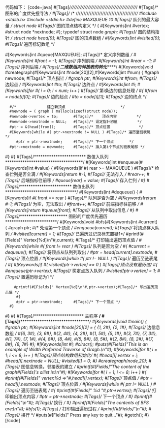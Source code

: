 代码如下：
[code=java]
#[Tags]/*//////////////////////////////////////////*/
#[Tags]/*    图形的广度优先搜寻法                 */
#[Tags]/* /* ///////////////////////////////////////*/
#include <stdlib.h>
#include <stdio.h>
#define MAXQUEUE 10               #[Tags]/* 队列的最大容量       */
struct node                       #[Tags]/* 图的顶点结构定义     */
{
   #[Keywords]int #vertex;
   #struct node *nextnode;
#};
typedef struct node *graph;       #[Tags]/*  图的结构指针        */
struct node head[9];              #[Tags]/* 图的顶点数组         */
#[Keywords]int #visited[9];                   #[Tags]/* 遍历标记数组         */

#[Keywords]int #queue[MAXQUEUE];              #[Tags]/* 定义序列数组         */
#[Keywords]int #front = -1;                   #[Tags]/* 序列前端            */
#[Keywords]int #rear = -1;                    #[Tags]/* 序列后端            */
#[Tags]/***********************二维数组向邻接表的转化****************************/
#[Keywords]void #creategraph(#[Keywords]int #node[20][2],#[Keywords]int #num)
{
   #graph newnode;         #[Tags]/*  顶点指针           */
   #graph ptr;
   #[Keywords]int #from;     #[Tags]/* 边起点             */
   #[Keywords]int #to;       #[Tags]/* 边终点             */
   #[Keywords]int #i;
   #[Keywords]for #( i = 0; i < num; i++ )    #[Tags]/* 第i条边的信息处理    */
   #{
      #from = node[i][0];  #[Tags]/* 边的起点           */
      #to = node[i][1];    #[Tags]/* 边的终点             */

	  #/*              建立新顶点                         */
      #newnode = ( graph ) malloc(sizeof(struct node));
      #newnode->vertex = to;       #[Tags]/*    顶点内容         */
      #newnode->nextnode = NULL;   #[Tags]/* 设定指针初值         */
      #ptr = &(head[from]);        #[Tags]/* 顶点位置             */
      #[Keywords]while #( ptr->nextnode != NULL ) #[Tags]/* 遍历至链表尾     */
         #ptr = ptr->nextnode;     #[Tags]/* 下一个顶点       */
      #ptr->nextnode = newnode;    #[Tags]/* 插入第i个节点的链表尾部 */
   #}
#}
#[Tags]/************************ 数值入队列************************************/
#[Keywords]int #enqueue(#[Keywords]int #value)
{
   #[Keywords]if #( rear >= MAXQUEUE )   #[Tags]/* 检查伫列是否全满     */
      #[Keywords]return #-1;      #[Tags]/* 无法存入             */
   #rear++;              #[Tags]/* 后端指标往前移       */
   #queue[rear] = value;    #[Tags]/* 存入伫列             */
#}
#[Tags]/************************* 数值出队列*********************************/
#[Keywords]int #dequeue()
{
   #[Keywords]if #( front  == rear )  #[Tags]/* 队列是否为空  */
      #[Keywords]return #-1;    #[Tags]/* 为空，无法取出  */
   #front++;          #[Tags]/* 前端指标往前移  */
   #[Keywords]return #queue[front];     #[Tags]/* 从队列中取出信息 */
#}
#[Tags]/***********************  图形的广度优先遍历************************/
#[Keywords]void #bfs(#[Keywords]int #current)
{
   #graph ptr;
   #/* 处理第一个顶点 */
   #enqueue(current);         #[Tags]/* 将顶点存入队列       */
   #visited[current] = 1;     #[Tags]/* 已遍历过记录标志置疑1*/
   #printf(#[Fields]" Vertex[%d]\n"#,current);   #[Tags]/* 打印输出遍历顶点值 */
   #[Keywords]while #( front != rear )    #[Tags]/* 队列是否为空         */
   #{
      #current = dequeue();     #[Tags]/* 将顶点从队列列取出   */
      #ptr = head[current].nextnode;   #[Tags]/* 顶点位置         */
      #[Keywords]while #( ptr != NULL )     #[Tags]/* 遍历至链表尾     */
      #{
         #[Keywords]if #( visited[ptr->vertex] == 0 ) #[Tags]/*顶点没有遍历过*/
         #{
            #enqueue(ptr->vertex);     #[Tags]/* 奖定点放入队列   */
            #visited[ptr->vertex] = 1; #[Tags]/* 置遍历标记为1    */

	    #printf(#[Fields]" Vertex[%d]\n"#,ptr->vertex);#[Tags]/* 印出遍历顶点值 */
         #}
         #ptr = ptr->nextnode;     #[Tags]/* 下一个顶点 */
      #}
   #}
#}
#[Tags]/***********************  主程序  ************************************/
#[Tags]/*********************************************************************/
#[Keywords]void #main()
{
   #graph ptr;
   #[Keywords]int #node[20][2] = { {1, 2#}, {2, 1#},  #[Tags]/* 边信息数组       */
                       #{6, 3#}, {3, 6#},
                       #{2, 4#}, {4, 2#},
                       #{1, 5#}, {5, 1#},
                       #{3, 7#}, {7, 3#},
                       #{1, 7#}, {7, 1#},
                       #{4, 8#}, {8, 4#},
                       #{5, 8#}, {8, 5#},
                       #{2, 8#}, {8, 2#},
                       #{7, 8#}, {8, 7#} #};
   #[Keywords]int #i;
   #clrscr();
   #puts(#[Fields]"This is an example of Width Preferred Traverse of Gragh.\n"#);
   #[Keywords]for #( i = 1; i <= 8; i++ )        #[Tags]/*顶点结构数组初始化*/
   #{
      #head[i].vertex = i;
      #head[i].nextnode = NULL;
      #visited[i] = 0;
   #}
   #creategraph(node,20);       #[Tags]/* 图信息转换，邻接表的建立 */
   #printf(#[Fields]"The content of the graph#[Fields]'s allist is:\n"#);
   #[Keywords]for #( i = 1; i <= 8; i++ )
   #{
      #printf(#[Fields]" vertex%d =>"#,head[i].vertex); #[Tags]/* 顶点值 */
      #ptr = head[i].nextnode;             #[Tags]/* 顶点位置 */
      #[Keywords]while #( ptr != NULL )       #[Tags]/* 遍历至链表尾 */
      #{
         #printf(#[Fields]" %d "#,ptr->vertex);  #[Tags]/* 打印输出顶点内容  */
         #ptr = ptr->nextnode;      #[Tags]/* 下一个顶点 */
      #}
      #printf(#[Fields]"\n"#);      #[Tags]/* 换行 */
   #}
   #printf(#[Fields]"The contents of BFS are:\n"#);
   #bfs(1);           #[Tags] /* 打印输出遍历过程 */
   #printf(#[Fields]"\n"#);       #[Tags]/* 换行  */
   #puts(#[Fields]" Press any key to quit..."#);
   #getch();
#}
[/code]